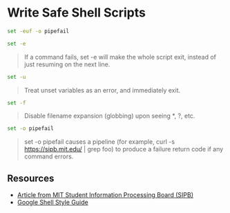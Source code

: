# Write Safe Shell Scripts

```bash
set -euf -o pipefail
```

```bash
set -e
```

> If a command fails, set -e will make the whole script exit, instead of just resuming on the next line.

```bash
set -u
```

> Treat unset variables as an error, and immediately exit.

```bash
set -f
```

> Disable filename expansion (globbing) upon seeing *, ?, etc.

```bash
set -o pipefail
```

> set -o pipefail causes a pipeline (for example, curl -s https://sipb.mit.edu/ | grep foo) to produce a failure return code if any command errors.

## Resources

- [Article from MIT Student Information Processing Board (SIPB)](https://sipb.mit.edu/doc/safe-shell/)
- [Google Shell Style Guide](https://google.github.io/styleguide/shell.xml)
